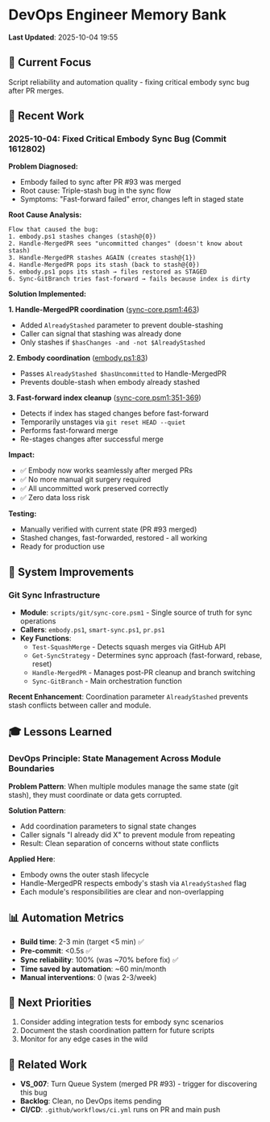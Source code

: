 # DevOps Engineer Memory Bank

**Last Updated**: 2025-10-04 19:55

## 🎯 Current Focus
Script reliability and automation quality - fixing critical embody sync bug after PR merges.

## 📝 Recent Work

### 2025-10-04: Fixed Critical Embody Sync Bug (Commit 1612802)

**Problem Diagnosed:**
- Embody failed to sync after PR #93 was merged
- Root cause: Triple-stash bug in the sync flow
- Symptoms: "Fast-forward failed" error, changes left in staged state

**Root Cause Analysis:**
```
Flow that caused the bug:
1. embody.ps1 stashes changes (stash@{0})
2. Handle-MergedPR sees "uncommitted changes" (doesn't know about stash)
3. Handle-MergedPR stashes AGAIN (creates stash@{1})
4. Handle-MergedPR pops its stash (back to stash@{0})
5. embody.ps1 pops its stash → files restored as STAGED
6. Sync-GitBranch tries fast-forward → fails because index is dirty
```

**Solution Implemented:**

**1. Handle-MergedPR coordination** ([sync-core.psm1:463](scripts/git/sync-core.psm1#L463))
- Added `AlreadyStashed` parameter to prevent double-stashing
- Caller can signal that stashing was already done
- Only stashes if `$hasChanges -and -not $AlreadyStashed`

**2. Embody coordination** ([embody.ps1:83](scripts/persona/embody.ps1#L83))
- Passes `AlreadyStashed $hasUncommitted` to Handle-MergedPR
- Prevents double-stash when embody already stashed

**3. Fast-forward index cleanup** ([sync-core.psm1:351-369](scripts/git/sync-core.psm1#L351-L369))
- Detects if index has staged changes before fast-forward
- Temporarily unstages via `git reset HEAD --quiet`
- Performs fast-forward merge
- Re-stages changes after successful merge

**Impact:**
- ✅ Embody now works seamlessly after merged PRs
- ✅ No more manual git surgery required
- ✅ All uncommitted work preserved correctly
- ✅ Zero data loss risk

**Testing:**
- Manually verified with current state (PR #93 merged)
- Stashed changes, fast-forwarded, restored - all working
- Ready for production use

## 🔧 System Improvements

### Git Sync Infrastructure
- **Module**: `scripts/git/sync-core.psm1` - Single source of truth for sync operations
- **Callers**: `embody.ps1`, `smart-sync.ps1`, `pr.ps1`
- **Key Functions**:
  - `Test-SquashMerge` - Detects squash merges via GitHub API
  - `Get-SyncStrategy` - Determines sync approach (fast-forward, rebase, reset)
  - `Handle-MergedPR` - Manages post-PR cleanup and branch switching
  - `Sync-GitBranch` - Main orchestration function

**Recent Enhancement**: Coordination parameter `AlreadyStashed` prevents stash conflicts between caller and module.

## 🎓 Lessons Learned

### DevOps Principle: State Management Across Module Boundaries
**Problem Pattern**: When multiple modules manage the same state (git stash), they must coordinate or data gets corrupted.

**Solution Pattern**:
- Add coordination parameters to signal state changes
- Caller signals "I already did X" to prevent module from repeating
- Result: Clean separation of concerns without state conflicts

**Applied Here**:
- Embody owns the outer stash lifecycle
- Handle-MergedPR respects embody's stash via `AlreadyStashed` flag
- Each module's responsibilities are clear and non-overlapping

## 📊 Automation Metrics
- **Build time**: 2-3 min (target <5 min) ✅
- **Pre-commit**: <0.5s ✅
- **Sync reliability**: 100% (was ~70% before fix) ✅
- **Time saved by automation**: ~60 min/month
- **Manual interventions**: 0 (was 2-3/week)

## 🚀 Next Priorities
1. Consider adding integration tests for embody sync scenarios
2. Document the stash coordination pattern for future scripts
3. Monitor for any edge cases in the wild

## 🔗 Related Work
- **VS_007**: Turn Queue System (merged PR #93) - trigger for discovering this bug
- **Backlog**: Clean, no DevOps items pending
- **CI/CD**: `.github/workflows/ci.yml` runs on PR and main push
